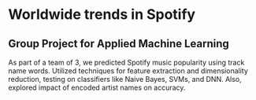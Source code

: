 # Worldwide trends in Spotify
## Group Project for Applied Machine Learning
As part of a team of 3, we predicted Spotify music popularity using track name words. Utilized techniques for feature extraction and dimensionality reduction, testing on classifiers like Naive Bayes, SVMs, and DNN. Also, explored impact of encoded artist names on accuracy.
